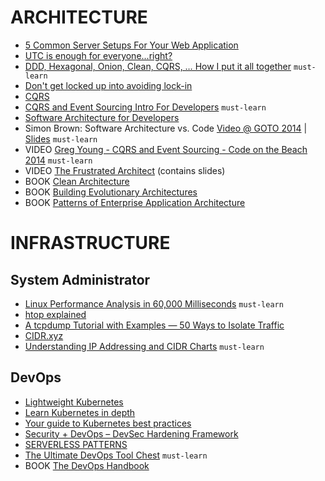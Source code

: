 # ARCHITECTURE

 - [5 Common Server Setups For Your Web Application](https://www.digitalocean.com/community/tutorials/5-common-server-setups-for-your-web-application)
 - [UTC is enough for everyone...right?](https://zachholman.com/talk/utc-is-enough-for-everyone-right)
 - [DDD, Hexagonal, Onion, Clean, CQRS, … How I put it all together](https://herbertograca.com/2017/11/16/explicit-architecture-01-ddd-hexagonal-onion-clean-cqrs-how-i-put-it-all-together/) `must-learn`
 - [Don't get locked up into avoiding lock-in](https://martinfowler.com/articles/oss-lockin.html)
 - [CQRS](https://martinfowler.com/bliki/CQRS.html)
 - [CQRS and Event Sourcing Intro For Developers](https://altkomsoftware.pl/en/blog/cqrs-event-sourcing/) `must-learn`
 - [Software Architecture for Developers](https://softwarearchitecturefordevelopers.com/)
 - Simon Brown: Software Architecture vs. Code [Video @ GOTO 2014](https://www.youtube.com/watch?v=GAFZcYlO5S0) | [Slides](http://gotocon.com/dl/goto-amsterdam-2014/slides/SimonBrown_SoftwareArchitectureVsCode.pdf) `must-learn`
 - VIDEO [Greg Young - CQRS and Event Sourcing - Code on the Beach 2014](https://www.youtube.com/watch?v=JHGkaShoyNs) `must-learn`
 - VIDEO [The Frustrated Architect](https://www.infoq.com/presentations/The-Frustrated-Architect/) (contains slides)
 - BOOK [Clean Architecture](https://www.amazon.com/Clean-Architecture-Craftsmans-Software-Structure/dp/0134494164)
 - BOOK [Building Evolutionary Architectures](https://www.amazon.com/Building-Evolutionary-Architectures-Support-Constant/dp/1491986360)
 - BOOK [Patterns of Enterprise Application Architecture](https://www.amazon.com/Patterns-Enterprise-Application-Architecture-Martin/dp/0321127420)

# INFRASTRUCTURE

## System Administrator

 - [Linux Performance Analysis in 60,000 Milliseconds](https://netflixtechblog.com/linux-performance-analysis-in-60-000-milliseconds-accc10403c55) `must-learn`
 - [htop explained](https://peteris.rocks/blog/htop/)
 - [A tcpdump Tutorial with Examples — 50 Ways to Isolate Traffic](https://danielmiessler.com/study/tcpdump/)
 - [CIDR.xyz](https://cidr.xyz/)
 - [Understanding IP Addressing and CIDR Charts](https://www.ripe.net/about-us/press-centre/understanding-ip-addressing) `must-learn`

## DevOps

 - [Lightweight Kubernetes](https://k3s.io/)
 - [Learn Kubernetes in depth](https://learnk8s.io/)
 - [Your guide to Kubernetes best practices](https://cloud.google.com/blog/products/containers-kubernetes/your-guide-kubernetes-best-practices)
 - [Security + DevOps – DevSec Hardening Framework](https://dev-sec.io/)
 - [SERVERLESS PATTERNS](https://serverlesspatterns.io/)
 - [The Ultimate DevOps Tool Chest](https://xebialabs.com/the-ultimate-devops-tool-chest/) `must-learn`
 - BOOK [The DevOps Handbook](https://www.amazon.com/Devops-Handbook-World-Class-Reliability-Organizations/dp/1942788002)
